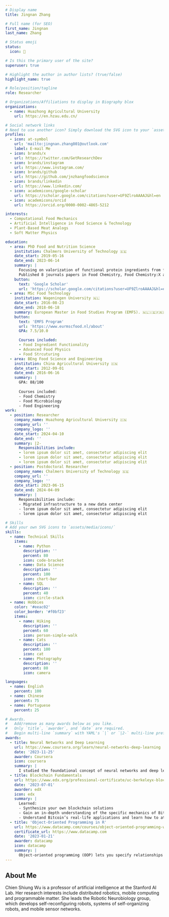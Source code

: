 ```yaml
---
# Display name
title: Jingnan Zhang

# Full name (for SEO)
first_name: Jingnan
last_name: Zhang

# Status emoji
status:
  icon: 🍎

# Is this the primary user of the site?
superuser: true

# Highlight the author in author lists? (true/false)
highlight_name: true

# Role/position/tagline
role: Researcher

# Organizations/Affiliations to display in Biography blox
organizations:
  - name: Huazhong Agricultural University
    url: https://en.hzau.edu.cn/

# Social network links
# Need to use another icon? Simply download the SVG icon to your `assets/media/icons/` folder.
profiles:
  - icon: at-symbol
    url: 'mailto:jingnan.zhang801@outlook.com'
    label: E-mail Me
  - icon: brands/x
    url: https://twitter.com/GetResearchDev
  - icon: brands/instagram
    url: https://www.instagram.com/
  - icon: brands/github
    url: https://github.com/jnzhangfoodscience
  - icon: brands/linkedin
    url: https://www.linkedin.com/
  - icon: academicons/google-scholar
    url: https://scholar.google.com/citations?user=UF9ZlroAAAAJ&hl=en
  - icon: academicons/orcid
    url: https://orcid.org/0000-0002-4865-5212

interests:
  - Computational Food Mechanics
  - Artificial Intelligence in Food Science & Technology
  - Plant-Based Meat Analogs
  - Soft Matter Physics

education:
  - area: PhD Food and Nutrition Science
    institution: Chalmers University of Technology 🇸🇪
    date_start: 2019-05-16
    date_end: 2023-06-14
    summary: |
      Focusing on valorization of functional protein ingredients from food side streams. 
      Published 8 journals papers in Food Chemistry, Food Chemistry:X and Future Foods.
    button:
      text: 'Google Scholar'
      url: 'https://scholar.google.com/citations?user=UF9ZlroAAAAJ&hl=en'
  - area: MSc Food Technology
    institution: Wageningen University 🇳🇱
    date_start: 2016-08-23
    date_end: 2018-06-18
    summary: European Master in Food Studies Program (EMFS). 🇳🇱🇮🇪🇫🇷🇸🇪
    button:
      text: 'EMFS Program'
      url: 'https://www.eurmscfood.nl/about'
      GPA: 7.5/10.0

      Courses included:
      - Food Ingredient Functionality
      - Advanced Food Physics
      - Food Strcuturing
  - area: BEng Food Science and Engineering
    institution: China Agricultural University 🇨🇳
    date_start: 2012-09-01
    date_end: 2016-06-16
    summary: |
      GPA: 88/100
      
      Courses included:
      - Food Chemistry
      - Food Microbiology
      - Food Engineering
work:
  - position: Researcher
    company_name: Huazhong Agricultural University 🇨🇳
    company_url: ''
    company_logo: ''
    date_start: 2024-04-10
    date_end: ''
    summary: |2-
      Responsibilities include:
      - lorem ipsum dolor sit amet, consectetur adipiscing elit
      - lorem ipsum dolor sit amet, consectetur adipiscing elit
      - lorem ipsum dolor sit amet, consectetur adipiscing elit
  - position: Postdoctoral Researcher
    company_name: Chalmers University of Technology 🇸🇪
    company_url: ''
    company_logo: ''
    date_start: 2023-06-15
    date_end: 2024-04-09
    summary: |
      Responsibilities include:
      - Migrated infrastructure to a new data center
      - lorem ipsum dolor sit amet, consectetur adipiscing elit
      - lorem ipsum dolor sit amet, consectetur adipiscing elit

# Skills
# Add your own SVG icons to `assets/media/icons/`
skills:
  - name: Technical Skills
    items:
      - name: Python
        description: ''
        percent: 80
        icon: code-bracket
      - name: Data Science
        description: ''
        percent: 100
        icon: chart-bar
      - name: SQL
        description: ''
        percent: 40
        icon: circle-stack
  - name: Hobbies
    color: '#eeac02'
    color_border: '#f0bf23'
    items:
      - name: Hiking
        description: ''
        percent: 60
        icon: person-simple-walk
      - name: Cats
        description: ''
        percent: 100
        icon: cat
      - name: Photography
        description: ''
        percent: 80
        icon: camera

languages:
  - name: English
    percent: 100
  - name: Chinese
    percent: 75
  - name: Portuguese
    percent: 25

# Awards.
#   Add/remove as many awards below as you like.
#   Only `title`, `awarder`, and `date` are required.
#   Begin multi-line `summary` with YAML's `|` or `|2-` multi-line prefix and indent 2 spaces below.
awards:
  - title: Neural Networks and Deep Learning
    url: https://www.coursera.org/learn/neural-networks-deep-learning
    date: '2023-11-25'
    awarder: Coursera
    icon: coursera
    summary: |
      I studied the foundational concept of neural networks and deep learning. By the end, I was familiar with the significant technological trends driving the rise of deep learning; build, train, and apply fully connected deep neural networks; implement efficient (vectorized) neural networks; identify key parameters in a neural network’s architecture; and apply deep learning to your own applications.
  - title: Blockchain Fundamentals
    url: https://www.edx.org/professional-certificate/uc-berkeleyx-blockchain-fundamentals
    date: '2023-07-01'
    awarder: edX
    icon: edx
    summary: |
      Learned:
      - Synthesize your own blockchain solutions
      - Gain an in-depth understanding of the specific mechanics of Bitcoin
      - Understand Bitcoin’s real-life applications and learn how to attack and destroy Bitcoin, Ethereum, smart contracts and Dapps, and alternatives to Bitcoin’s Proof-of-Work consensus algorithm
  - title: 'Object-Oriented Programming in R'
    url: https://www.datacamp.com/courses/object-oriented-programming-with-s3-and-r6-in-r
    certificate_url: https://www.datacamp.com
    date: '2023-01-21'
    awarder: datacamp
    icon: datacamp
    summary: |
      Object-oriented programming (OOP) lets you specify relationships between functions and the objects that they can act on, helping you manage complexity in your code. This is an intermediate level course, providing an introduction to OOP, using the S3 and R6 systems. S3 is a great day-to-day R programming tool that simplifies some of the functions that you write. R6 is especially useful for industry-specific analyses, working with web APIs, and building GUIs.
---
```


## About Me

Chien Shiung Wu is a professor of artificial intelligence at the Stanford AI Lab. Her research interests include distributed robotics, mobile computing and programmable matter. She leads the Robotic Neurobiology group, which develops self-reconfiguring robots, systems of self-organizing robots, and mobile sensor networks.
